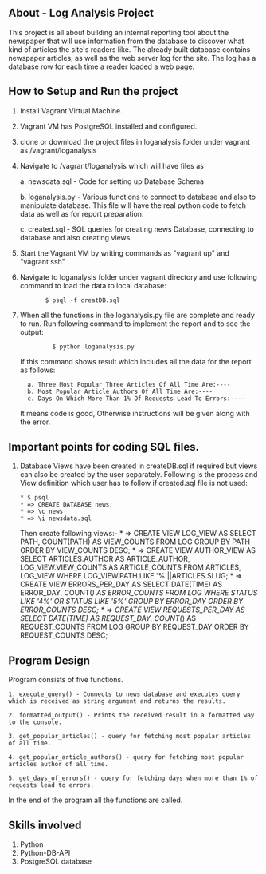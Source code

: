 
## About - Log Analysis Project
This project is all about building an internal reporting tool about the newspaper that will use information from the database to discover what kind of articles the site's readers like. The already built database contains newspaper articles, as well as the web server log for the site. The log has a database row for each time a reader loaded a web page. 

## How to Setup and Run the project
1. Install Vagrant Virtual Machine.
2. Vagrant VM has PostgreSQL installed and configured.
3. clone or download the project files in loganalysis folder under vagrant as /vagrant/loganalysis
4. Navigate to /vagrant/loganalysis which will have files as
    
    a. newsdata.sql  - Code for setting up Database Schema

    b. loganalysis.py - Various functions to connect to database and also to manipulate database. This file will have the real python code to fetch data as well as for report preparation.

    c. created.sql - SQL queries for creating news Database, connecting to database and also creating views.

5.  Start the Vagrant VM by writing commands as "vagrant up" and "vagrant ssh"
6.  Navigate to loganalysis folder under vagrant directory and use following command to load the data to local database:

               $ psql -f creatDB.sql

7. When all the functions in the loganalysis.py file are complete and ready to run. Run following command to implement the report and to see the output:

                $ python loganalysis.py

    If this command shows result which includes all the data for the report as follows:
   
         a. Three Most Popular Three Articles Of All Time Are:----
         b. Most Popular Article Authors Of All Time Are:---- 
         c. Days On Which More Than 1% Of Requests Lead To Errors:----
    
    It means code is good, Otherwise instructions will be given along with the error.

## Important points for coding SQL files.
1. Database Views have been created in createDB.sql if required but views can also be created by the user separately. Following is the process and View definition which user has to follow if created.sql file is not used:

       * $ psql
       * => CREATE DATABASE news;
       * => \c news
       * => \i newsdata.sql
      
      Then create following views:-
       * => CREATE VIEW LOG_VIEW 
                AS SELECT PATH, COUNT(PATH) AS VIEW_COUNTS FROM LOG 
                GROUP BY PATH 
	        ORDER BY VIEW_COUNTS DESC;
       * => CREATE VIEW AUTHOR_VIEW AS 
    	        SELECT ARTICLES.AUTHOR AS ARTICLE_AUTHOR, LOG_VIEW.VIEW_COUNTS AS ARTICLE_COUNTS
        	FROM ARTICLES, LOG_VIEW 
	        WHERE LOG_VIEW.PATH LIKE '%'||ARTICLES.SLUG; 
       * => CREATE VIEW ERRORS_PER_DAY AS
	        SELECT DATE(TIME) AS ERROR_DAY, COUNT(*) AS ERROR_COUNTS 
        	FROM LOG WHERE STATUS LIKE '4%' OR STATUS LIKE '5%' 
	        GROUP BY ERROR_DAY 
        	ORDER BY ERROR_COUNTS DESC;
       * => CREATE VIEW REQUESTS_PER_DAY AS 
	        SELECT DATE(TIME) AS REQUEST_DAY, COUNT(*) AS REQUEST_COUNTS 
        	FROM LOG
	        GROUP BY REQUEST_DAY 
        	ORDER BY REQUEST_COUNTS DESC;

## Program Design

Program consists of five functions. 

    1. execute_query() - Connects to news database and executes query which is received as string argument and returns the results.

    2. formatted_output() - Prints the received result in a formatted way to the console.

    3. get_popular_articles() - query for fetching most popular articles of all time.

    4. get_popular_article_authors() - query for fetching most popular articles author of all time.

    5. get_days_of_errors() - query for fetching days when more than 1% of requests lead to errors.

In the end of the program all the functions are called.


## Skills involved
1. Python
2. Python-DB-API
3. PostgreSQL database
